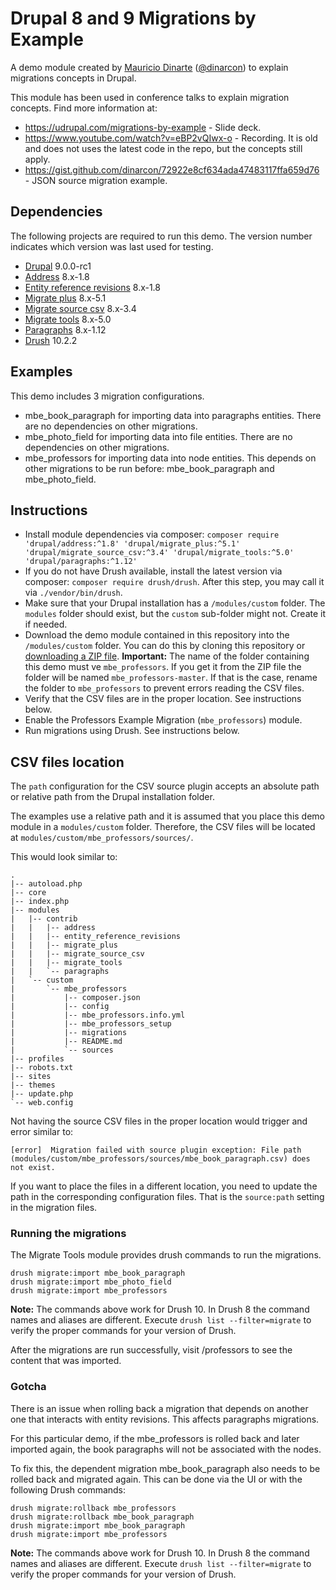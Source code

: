 # Drupal 8 and 9 Migrations by Example

A demo module created by [Mauricio Dinarte](https://www.drupal.org/u/dinarcon) ([@dinarcon](https://twitter.com/dinarcon)) to explain migrations concepts in Drupal.

This module has been used in conference talks to explain migration concepts. Find more information at:

* https://udrupal.com/migrations-by-example - Slide deck.
* https://www.youtube.com/watch?v=eBP2vQIwx-o - Recording. It is old and does not uses the latest code in the repo, but the concepts still apply.
* https://gist.github.com/dinarcon/72922e8cf634ada47483117ffa659d76 - JSON source migration example.

## Dependencies

The following projects are required to run this demo. The version number indicates which version was last used for testing.

* [Drupal](https://www.drupal.org/project/drupal) 9.0.0-rc1
* [Address](https://www.drupal.org/project/address) 8.x-1.8
* [Entity reference revisions](https://www.drupal.org/project/entity_reference_revisions) 8.x-1.8
* [Migrate plus](https://www.drupal.org/project/migrate_plus) 8.x-5.1
* [Migrate source csv](https://www.drupal.org/project/migrate_source_csv) 8.x-3.4
* [Migrate tools](https://www.drupal.org/project/migrate_tools) 8.x-5.0
* [Paragraphs](https://www.drupal.org/project/paragraphs) 8.x-1.12
* [Drush](https://github.com/drush-ops/drush) 10.2.2

## Examples

This demo includes 3 migration configurations.

* mbe_book_paragraph for importing data into paragraphs entities. There are no dependencies on other migrations.
* mbe_photo_field for importing data into file entities. There are no dependencies on other migrations.
* mbe_professors for importing data into node entities. This depends on other migrations to be run before: mbe_book_paragraph and mbe_photo_field.

## Instructions

* Install module dependencies via composer: `composer require 'drupal/address:^1.8' 'drupal/migrate_plus:^5.1' 'drupal/migrate_source_csv:^3.4' 'drupal/migrate_tools:^5.0' 'drupal/paragraphs:^1.12'`
* If you do not have Drush available, install the latest version via composer: `composer require drush/drush`. After this step, you may call it via `./vendor/bin/drush`.
* Make sure that your Drupal installation has a `/modules/custom` folder. The `modules` folder should exist, but the `custom` sub-folder might not. Create it if needed.
* Download the demo module contained in this repository into the `/modules/custom` folder. You can do this by cloning this repository or [downloading a ZIP file](https://github.com/dinarcon/mbe_professors/archive/master.zip). **Important:** The name of the folder containing this demo must ve `mbe_professors`. If you get it from the ZIP file the folder will be named `mbe_professors-master`. If that is the case, rename the folder to `mbe_professors` to prevent errors reading the CSV files.
* Verify that the CSV files are in the proper location. See instructions below.
* Enable the Professors Example Migration (`mbe_professors`) module.
* Run migrations using Drush. See instructions below.

## CSV files location

The `path` configuration for the CSV source plugin accepts an absolute path or relative path from the Drupal installation folder.

The examples use a relative path and it is assumed that you place this demo module in a `modules/custom` folder. Therefore, the CSV files will be located at `modules/custom/mbe_professors/sources/`.

This would look similar to:

```
.
|-- autoload.php
|-- core
|-- index.php
|-- modules
|   |-- contrib
|   |   |-- address
|   |   |-- entity_reference_revisions
|   |   |-- migrate_plus
|   |   |-- migrate_source_csv
|   |   |-- migrate_tools
|   |   `-- paragraphs
|   `-- custom
|       `-- mbe_professors
|           |-- composer.json
|           |-- config
|           |-- mbe_professors.info.yml
|           |-- mbe_professors_setup
|           |-- migrations
|           |-- README.md
|           `-- sources
|-- profiles
|-- robots.txt
|-- sites
|-- themes
|-- update.php
`-- web.config
```

Not having the source CSV files in the proper location would trigger and error similar to:

```
[error]  Migration failed with source plugin exception: File path (modules/custom/mbe_professors/sources/mbe_book_paragraph.csv) does not exist.
```

If you want to place the files in a different location, you need to update the path in the corresponding configuration files. That is the `source:path` setting in the migration files.

### Running the migrations

The Migrate Tools module provides drush commands to run the migrations.

```
drush migrate:import mbe_book_paragraph
drush migrate:import mbe_photo_field
drush migrate:import mbe_professors
```

**Note:** The commands above work for Drush 10. In Drush 8 the command names and aliases are different. Execute `drush list --filter=migrate` to verify the proper commands for your version of Drush.

After the migrations are run successfully, visit /professors to see the content that was imported.

### Gotcha

There is an issue when rolling back a migration that depends on another one that interacts with entity revisions. This affects paragraphs migrations.

For this particular demo, if the mbe_professors is rolled back and later imported again, the book paragraphs will not be associated with the nodes.

To fix this, the dependent migration mbe_book_paragraph also needs to be rolled back and migrated again. This can be done via the UI or with the following Drush commands:

```
drush migrate:rollback mbe_professors
drush migrate:rollback mbe_book_paragraph
drush migrate:import mbe_book_paragraph
drush migrate:import mbe_professors
```

**Note:** The commands above work for Drush 10. In Drush 8 the command names and aliases are different. Execute `drush list --filter=migrate` to verify the proper commands for your version of Drush.
